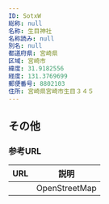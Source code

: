 ```yaml
---
ID: SotxW
総称: null
名称: 生目神社
名称読み: null
別名: null
都道府県: 宮崎県
区域: 宮崎市
緯度: 31.9182556
経度: 131.3769699
郵便番号: 8802103
住所: 宮崎県宮崎市生目３４５
---
```


## その他

### 参考URL

| URL | 説明          |
| --- | ------------- |
|     | OpenStreetMap |
